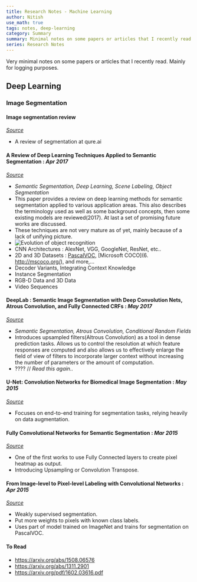 ```yaml
---
title: Research Notes - Machine Learning
author: Nitish
use_math: true
tags: notes, deep-learning
category: Summary
summary: Minimal notes on some papers or articles that I recently read. Mainly for logging.
series: Research Notes
---
```


Very minimal notes on some papers or articles that I recently read. Mainly for logging purposes.

## Deep Learning

### Image Segmentation

#### Image segmentation review   
[*Source*](http://blog.qure.ai/notes/semantic-segmentation-deep-learning-review)   

* A review of segmentation at qure.ai

#### A Review of Deep Learning Techniques Applied to Semantic Segmentation : *Apr 2017*   
[*Source*](https://arxiv.org/pdf/1704.06857)   

* *Semantic Segmentation, Deep Learning, Scene Labeling, Object Segmentation*   
* This paper provides a review on deep learning methods for semantic segmentation applied to various  application areas. This also describes the terminology used as well as some background concepts, then some existing models are reviewed(2017). At last a set of promising future works are discussed.
* These techniques are not very mature as of yet, mainly because of a lack of unifying picture.
* ![Evolution of object recognition](images/papers/deepSegment1.jpg)
* CNN Architectures : AlexNet, VGG, GoogleNet, ResNet, etc..
* 2D and 3D Datasets : [PascalVOC](http://host.robots.ox.ac.uk/pascal/VOC/voc2012/),  [Microsoft COCO](6. http://mscoco.org/), and more,...   
* Decoder Variants, Integrating Context Knowledge
* Instance Segmentation
* RGB-D Data and 3D Data
* Video Sequences   

#### DeepLab : Semantic Image Segmentation with Deep Convolution Nets, Atrous Convolution, and Fully Connected CRFs : *May 2017*   
[*Source*](https://arxiv.org/abs/1606.00915)   

* *Semantic Segmentation, Atrous Convolution, Conditional Random Fields*
* Introduces upsampled filters(Altrous Convolution) as a tool in dense prediction tasks. Allows us to control the resolution at which feature responses are computed and also allows us to effectively enlarge the field of view of filters to incorporate larger context without increasing the number of parameters or the amount of computation.
* ???? // *Read this again..*

#### U-Net: Convolution Networks for Biomedical Image Segmentation : *May 2015*   
[*Source*](https://arxiv.org/abs/1505.04597)   

* Focuses on end-to-end training for segmentation tasks, relying heavily on data augmentation.
    
#### Fully Convolutional Networks for Semantic Segmentation : *Mar 2015*   
[*Source*](https://arxiv.org/abs/1411.4038)   

* One of the first works to use Fully Connected layers to create pixel heatmap as output.
* Introducing Upsampling or Convolution Transpose.

#### From Image-level to Pixel-level Labeling with Convolutional Networks : *Apr 2015*   
[*Source*]((https://arxiv.org/abs/1411.6228))   

* Weakly supervised segmentation.
* Put more weights to pixels with known class labels.
* Uses part of model trained on ImageNet and trains for segmentation on PascalVOC.
    


#### To Read   
* https://arxiv.org/abs/1508.06576
* https://arxiv.org/abs/1311.2901
* https://arxiv.org/pdf/1602.03616.pdf
